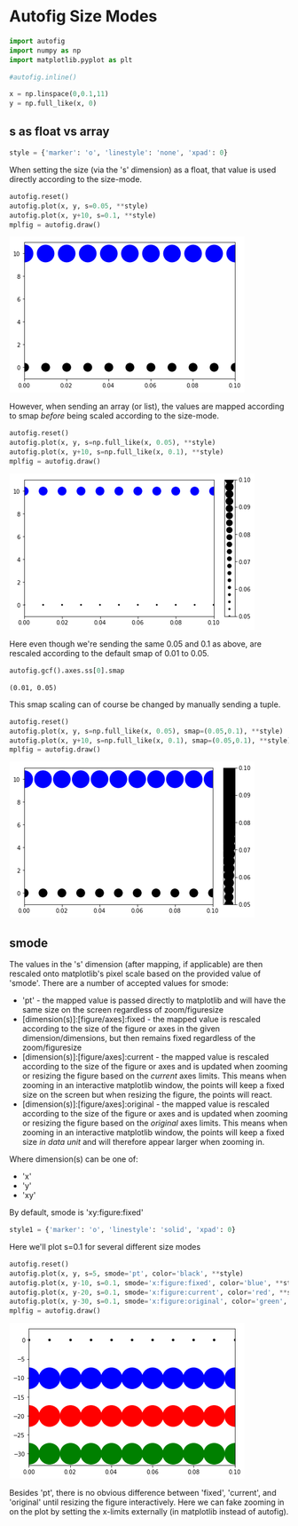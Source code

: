 
# Autofig Size Modes


```python
import autofig
import numpy as np
import matplotlib.pyplot as plt
```


```python
#autofig.inline()
```


```python
x = np.linspace(0,0.1,11)
y = np.full_like(x, 0)
```

## s as float vs array


```python
style = {'marker': 'o', 'linestyle': 'none', 'xpad': 0}
```

When setting the size (via the 's' dimension) as a float, that value is used directly according to the size-mode.


```python
autofig.reset()
autofig.plot(x, y, s=0.05, **style)
autofig.plot(x, y+10, s=0.1, **style)
mplfig = autofig.draw()
```


![png](size_modes_files/size_modes_7_0.png)


However, when sending an array (or list), the values are mapped according to smap *before* being scaled according to the size-mode.


```python
autofig.reset()
autofig.plot(x, y, s=np.full_like(x, 0.05), **style)
autofig.plot(x, y+10, s=np.full_like(x, 0.1), **style)
mplfig = autofig.draw()
```


![png](size_modes_files/size_modes_9_0.png)


Here even though we're sending the same 0.05 and 0.1 as above, are rescaled according to the default smap of 0.01 to 0.05.


```python
autofig.gcf().axes.ss[0].smap
```




    (0.01, 0.05)



This smap scaling can of course be changed by manually sending a tuple.


```python
autofig.reset()
autofig.plot(x, y, s=np.full_like(x, 0.05), smap=(0.05,0.1), **style)
autofig.plot(x, y+10, s=np.full_like(x, 0.1), smap=(0.05,0.1), **style)
mplfig = autofig.draw()
```


![png](size_modes_files/size_modes_13_0.png)


## smode

The values in the 's' dimension (after mapping, if applicable) are then rescaled onto matplotlib's pixel scale based on the provided value of 'smode'.  There are a number of accepted values for smode:

* 'pt' - the mapped value is passed directly to matplotlib and will have the same size on the screen regardless of zoom/figuresize
* [dimension(s)]:[figure/axes]:fixed - the mapped value is rescaled according to the size of the figure or axes in the given dimension/dimensions, but then remains fixed regardless of the zoom/figuresize
* [dimension(s)]:[figure/axes]:current - the mapped value is rescaled according to the size of the figure or axes and is updated when zooming or resizing the figure based on the *current* axes limits.  This means when zooming in an interactive matplotlib window, the points will keep a fixed size on the screen but when resizing the figure, the points will react.
* [dimension(s)]:[figure/axes]:original - the mapped value is rescaled according to the size of the figure or axes and is updated when zooming or resizing the figure based on the *original* axes limits.  This means when zooming in an interactive matplotlib window, the points will keep a fixed size *in data unit* and will therefore appear larger when zooming in.

Where dimension(s) can be one of:
* 'x'
* 'y'
* 'xy'

By default, smode is 'xy:figure:fixed'


```python
style1 = {'marker': 'o', 'linestyle': 'solid', 'xpad': 0}
```

Here we'll plot s=0.1 for several different size modes


```python
autofig.reset()
autofig.plot(x, y, s=5, smode='pt', color='black', **style) 
autofig.plot(x, y-10, s=0.1, smode='x:figure:fixed', color='blue', **style)
autofig.plot(x, y-20, s=0.1, smode='x:figure:current', color='red', **style)
autofig.plot(x, y-30, s=0.1, smode='x:figure:original', color='green', **style)
mplfig = autofig.draw()
```


![png](size_modes_files/size_modes_18_0.png)


Besides 'pt', there is no obvious difference between 'fixed', 'current', and 'original' until resizing the figure interactively.  Here we can fake zooming in on the plot by setting the x-limits externally (in matplotlib instead of autofig).
